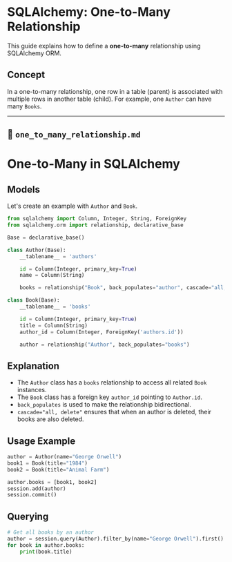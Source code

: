 # SQLAlchemy: One-to-Many Relationship

This guide explains how to define a **one-to-many** relationship using SQLAlchemy ORM.

## Concept

In a one-to-many relationship, one row in a table (parent) is associated with multiple rows in another table (child). For example, one `Author` can have many `Books`.

---

## 📄 `one_to_many_relationship.md`

# One-to-Many in SQLAlchemy

## Models

Let's create an example with `Author` and `Book`.

```python
from sqlalchemy import Column, Integer, String, ForeignKey
from sqlalchemy.orm import relationship, declarative_base

Base = declarative_base()

class Author(Base):
    __tablename__ = 'authors'

    id = Column(Integer, primary_key=True)
    name = Column(String)

    books = relationship("Book", back_populates="author", cascade="all, delete")

class Book(Base):
    __tablename__ = 'books'

    id = Column(Integer, primary_key=True)
    title = Column(String)
    author_id = Column(Integer, ForeignKey('authors.id'))

    author = relationship("Author", back_populates="books")
```

## Explanation

- The `Author` class has a `books` relationship to access all related `Book` instances.
- The `Book` class has a foreign key `author_id` pointing to `Author.id`.
- `back_populates` is used to make the relationship bidirectional.
- `cascade="all, delete"` ensures that when an author is deleted, their books are also deleted.

## Usage Example

```python
author = Author(name="George Orwell")
book1 = Book(title="1984")
book2 = Book(title="Animal Farm")

author.books = [book1, book2]
session.add(author)
session.commit()
```

## Querying

```python
# Get all books by an author
author = session.query(Author).filter_by(name="George Orwell").first()
for book in author.books:
    print(book.title)
```

```

```
